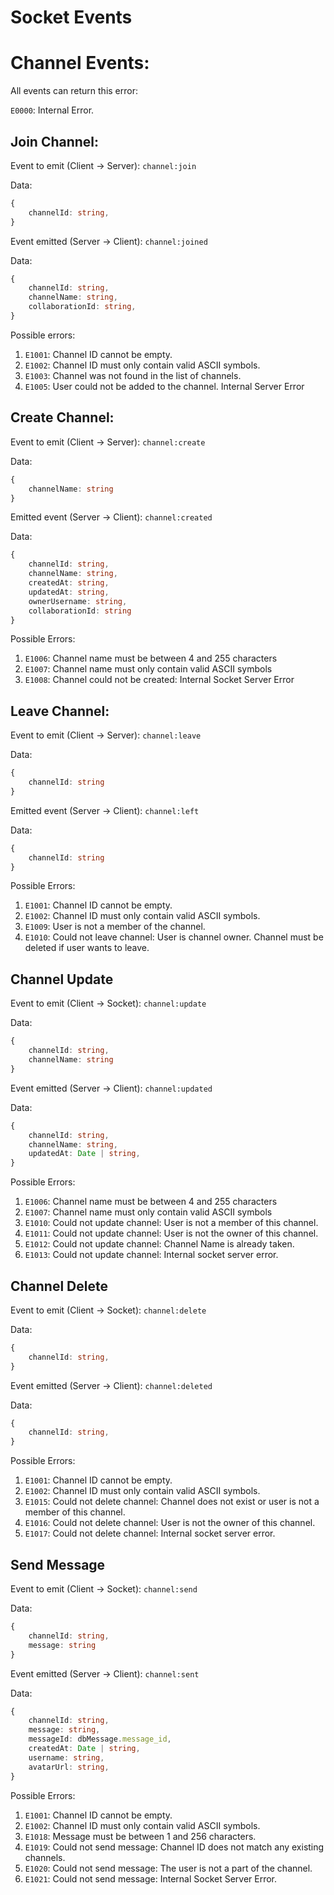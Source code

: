 # Socket Events


# Channel Events:  

All events can return this error:

`E0000`: Internal Error.



## Join Channel: 

Event to emit (Client -> Server): `channel:join`

Data: 
```typescript
{
    channelId: string,
}
```

Event emitted (Server -> Client): `channel:joined`

Data: 
```typescript
{
    channelId: string,
    channelName: string,
    collaborationId: string,
}
```

Possible errors: 

1. `E1001`: Channel ID cannot be empty.
2. `E1002`: Channel ID must only contain valid ASCII symbols. 
3. `E1003`: Channel was not found in the list of channels.
5. `E1005`: User could not be added to the channel. Internal Server Error


## Create Channel:

Event to emit (Client -> Server): `channel:create`

Data: 

```typescript
{
    channelName: string
}
```


Emitted event (Server -> Client): `channel:created`

Data: 
```typescript
{
    channelId: string,
    channelName: string,
    createdAt: string,
    updatedAt: string,
    ownerUsername: string,
    collaborationId: string
}
```

Possible Errors: 

1. `E1006`: Channel name must be between 4 and 255 characters
2. `E1007`: Channel name must only contain valid ASCII symbols
3. `E1008`: Channel could not be created: Internal Socket Server Error

## Leave Channel:

Event to emit (Client -> Server): `channel:leave`

Data:

```typescript
{
    channelId: string
}
```

Emitted event (Server -> Client): `channel:left`

Data: 
```typescript
{
    channelId: string 
}
```

Possible Errors:
1. `E1001`: Channel ID cannot be empty.
2. `E1002`: Channel ID must only contain valid ASCII symbols. 
3. `E1009`: User is not a member of the channel. 
4. `E1010`: Could not leave channel: User is channel owner. Channel must be deleted if user wants to leave.

## Channel Update

Event to emit (Client -> Socket): `channel:update`

Data:

```typescript
{
    channelId: string,
    channelName: string
}
```

Event emitted (Server -> Client): `channel:updated`

Data:

```typescript
{
    channelId: string,
    channelName: string,
    updatedAt: Date | string,
}
```

Possible Errors:

1. `E1006`: Channel name must be between 4 and 255 characters
2. `E1007`: Channel name must only contain valid ASCII symbols
3. `E1010`: Could not update channel: User is not a member of this channel.
4. `E1011`: Could not update channel: User is not the owner of this channel.
5. `E1012`: Could not update channel: Channel Name is already taken.
6. `E1013`: Could not update channel: Internal socket server error.



   
## Channel Delete

Event to emit (Client -> Socket): `channel:delete`

Data:

```typescript
{
    channelId: string,
}
```

Event emitted (Server -> Client): `channel:deleted`

Data:

```typescript
{
    channelId: string,
}
```

Possible Errors:

1. `E1001`: Channel ID cannot be empty.
2. `E1002`: Channel ID must only contain valid ASCII symbols. 
3. `E1015`: Could not delete channel: Channel does not exist or user is not a member of this channel.
4. `E1016`: Could not delete channel: User is not the owner of this channel.
5. `E1017`: Could not delete channel: Internal socket server error.
   
## Send Message

Event to emit (Client -> Socket): `channel:send`

Data:

```typescript
{
    channelId: string,
    message: string
}
```

Event emitted (Server -> Client): `channel:sent`

Data:

```typescript
{
    channelId: string,
    message: string,
    messageId: dbMessage.message_id,
    createdAt: Date | string,
    username: string,
    avatarUrl: string,
}
```

Possible Errors:

1. `E1001`: Channel ID cannot be empty.
2. `E1002`: Channel ID must only contain valid ASCII symbols. 
3. `E1018`: Message must be between 1 and 256 characters.
4. `E1019`: Could not send message: Channel ID does not match any existing channels.
5. `E1020`: Could not send message: The user is not a part of the channel.
5. `E1021`: Could not send message: Internal Socket Server Error.
